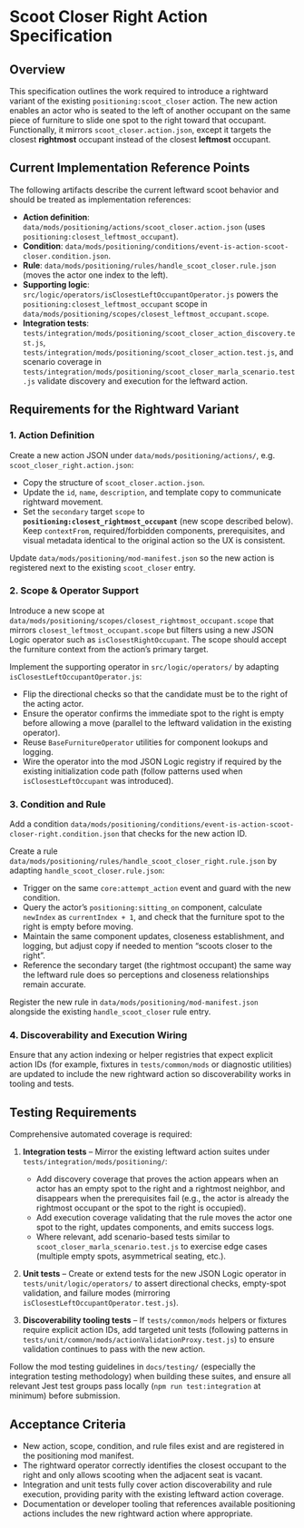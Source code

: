# Scoot Closer Right Action Specification

## Overview

This specification outlines the work required to introduce a rightward variant of the existing `positioning:scoot_closer` action. The new action enables an actor who is seated to the left of another occupant on the same piece of furniture to slide one spot to the right toward that occupant. Functionally, it mirrors `scoot_closer.action.json`, except it targets the closest **rightmost** occupant instead of the closest **leftmost** occupant.

## Current Implementation Reference Points

The following artifacts describe the current leftward scoot behavior and should be treated as implementation references:

- **Action definition**: `data/mods/positioning/actions/scoot_closer.action.json` (uses `positioning:closest_leftmost_occupant`).
- **Condition**: `data/mods/positioning/conditions/event-is-action-scoot-closer.condition.json`.
- **Rule**: `data/mods/positioning/rules/handle_scoot_closer.rule.json` (moves the actor one index to the left).
- **Supporting logic**: `src/logic/operators/isClosestLeftOccupantOperator.js` powers the `positioning:closest_leftmost_occupant` scope in `data/mods/positioning/scopes/closest_leftmost_occupant.scope`.
- **Integration tests**: `tests/integration/mods/positioning/scoot_closer_action_discovery.test.js`, `tests/integration/mods/positioning/scoot_closer_action.test.js`, and scenario coverage in `tests/integration/mods/positioning/scoot_closer_marla_scenario.test.js` validate discovery and execution for the leftward action.

## Requirements for the Rightward Variant

### 1. Action Definition

Create a new action JSON under `data/mods/positioning/actions/`, e.g. `scoot_closer_right.action.json`:

- Copy the structure of `scoot_closer.action.json`.
- Update the `id`, `name`, `description`, and template copy to communicate rightward movement.
- Set the `secondary` target `scope` to **`positioning:closest_rightmost_occupant`** (new scope described below). Keep `contextFrom`, required/forbidden components, prerequisites, and visual metadata identical to the original action so the UX is consistent.

Update `data/mods/positioning/mod-manifest.json` so the new action is registered next to the existing `scoot_closer` entry.

### 2. Scope & Operator Support

Introduce a new scope at `data/mods/positioning/scopes/closest_rightmost_occupant.scope` that mirrors `closest_leftmost_occupant.scope` but filters using a new JSON Logic operator such as `isClosestRightOccupant`. The scope should accept the furniture context from the action’s primary target.

Implement the supporting operator in `src/logic/operators/` by adapting `isClosestLeftOccupantOperator.js`:

- Flip the directional checks so that the candidate must be to the right of the acting actor.
- Ensure the operator confirms the immediate spot to the right is empty before allowing a move (parallel to the leftward validation in the existing operator).
- Reuse `BaseFurnitureOperator` utilities for component lookups and logging.
- Wire the operator into the mod JSON Logic registry if required by the existing initialization code path (follow patterns used when `isClosestLeftOccupant` was introduced).

### 3. Condition and Rule

Add a condition `data/mods/positioning/conditions/event-is-action-scoot-closer-right.condition.json` that checks for the new action ID.

Create a rule `data/mods/positioning/rules/handle_scoot_closer_right.rule.json` by adapting `handle_scoot_closer.rule.json`:

- Trigger on the same `core:attempt_action` event and guard with the new condition.
- Query the actor’s `positioning:sitting_on` component, calculate `newIndex` as `currentIndex + 1`, and check that the furniture spot to the right is empty before moving.
- Maintain the same component updates, closeness establishment, and logging, but adjust copy if needed to mention “scoots closer to the right”.
- Reference the secondary target (the rightmost occupant) the same way the leftward rule does so perceptions and closeness relationships remain accurate.

Register the new rule in `data/mods/positioning/mod-manifest.json` alongside the existing `handle_scoot_closer` rule entry.

### 4. Discoverability and Execution Wiring

Ensure that any action indexing or helper registries that expect explicit action IDs (for example, fixtures in `tests/common/mods` or diagnostic utilities) are updated to include the new rightward action so discoverability works in tooling and tests.

## Testing Requirements

Comprehensive automated coverage is required:

1. **Integration tests** – Mirror the existing leftward action suites under `tests/integration/mods/positioning/`:
   - Add discovery coverage that proves the action appears when an actor has an empty spot to the right and a rightmost neighbor, and disappears when the prerequisites fail (e.g., the actor is already the rightmost occupant or the spot to the right is occupied).
   - Add execution coverage validating that the rule moves the actor one spot to the right, updates components, and emits success logs.
   - Where relevant, add scenario-based tests similar to `scoot_closer_marla_scenario.test.js` to exercise edge cases (multiple empty spots, asymmetrical seating, etc.).

2. **Unit tests** – Create or extend tests for the new JSON Logic operator in `tests/unit/logic/operators/` to assert directional checks, empty-spot validation, and failure modes (mirroring `isClosestLeftOccupantOperator.test.js`).

3. **Discoverability tooling tests** – If `tests/common/mods` helpers or fixtures require explicit action IDs, add targeted unit tests (following patterns in `tests/unit/common/mods/actionValidationProxy.test.js`) to ensure validation continues to pass with the new action.

Follow the mod testing guidelines in `docs/testing/` (especially the integration testing methodology) when building these suites, and ensure all relevant Jest test groups pass locally (`npm run test:integration` at minimum) before submission.

## Acceptance Criteria

- New action, scope, condition, and rule files exist and are registered in the positioning mod manifest.
- The rightward operator correctly identifies the closest occupant to the right and only allows scooting when the adjacent seat is vacant.
- Integration and unit tests fully cover action discoverability and rule execution, providing parity with the existing leftward action coverage.
- Documentation or developer tooling that references available positioning actions includes the new rightward action where appropriate.
